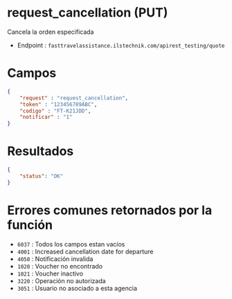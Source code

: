 # request_cancellation (PUT)

Cancela la orden especificada

* Endpoint : ```fasttravelassistance.ilstechnik.com/apirest_testing/quote```

# Campos

```JSON
{
    "request" : "request_cancellation",
    "token" : "123456789ABC",
    "codigo" : "FT-K21JDD",
    "notificar" : "1"
}
```

# Resultados

```JSON
{
    "status": "OK"
}
```

# Errores comunes retornados por la función

* ```6037``` : Todos los campos estan vacíos
* ```4001``` : Increased cancellation date for departure
* ```4050``` : Notificación invalida
* ```1020``` : Voucher no encontrado
* ```1021``` : Voucher inactivo
* ```3220``` : Operación no autorizada
* ```3051``` : Usuario no asociado a esta agencia